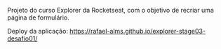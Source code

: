Projeto do curso Explorer da Rocketseat, com o objetivo de recriar uma página de formulário.

Deploy da aplicação: https://rafael-alms.github.io/explorer-stage03-desafio01/
